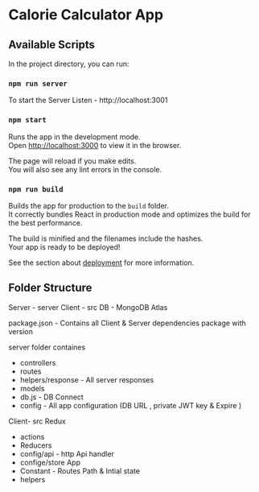 # Calorie Calculator App


## Available Scripts

In the project directory, you can run:

### `npm run server`
To start the Server
Listen - http://localhost:3001

### `npm start`

Runs the app in the development mode.\
Open [http://localhost:3000](http://localhost:3000) to view it in the browser.

The page will reload if you make edits.\
You will also see any lint errors in the console.


### `npm run build`

Builds the app for production to the `build` folder.\
It correctly bundles React in production mode and optimizes the build for the best performance.

The build is minified and the filenames include the hashes.\
Your app is ready to be deployed!

See the section about [deployment](https://facebook.github.io/create-react-app/docs/deployment) for more information.

## Folder Structure
Server - server
Client - src
DB - MongoDB Atlas

package.json - Contains all Client & Server dependencies package with version

server folder containes
- controllers
- routes
- helpers/response - All server responses
- models
- db.js - DB Connect
- config - All app configuration (DB URL , private JWT key & Expire )

Client- src 
Redux
- actions
- Reducers
- config/api - http Api handler
- confige/store
App
- Constant - Routes Path & Intial state
- helpers

